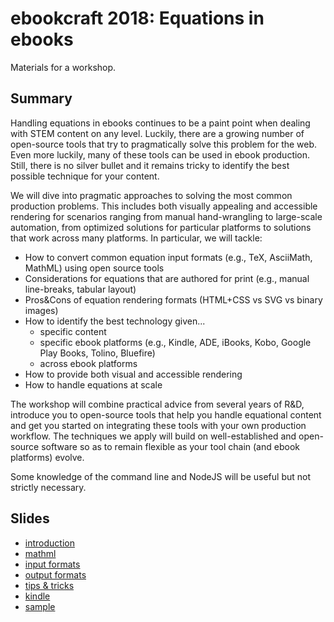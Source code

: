 # ebookcraft 2018: Equations in ebooks

Materials for a workshop.

## Summary

Handling equations in ebooks continues to be a paint point when dealing with STEM content on any level. Luckily, there are a growing number of open-source tools that try to pragmatically solve this problem for the web. Even more luckily, many of these tools can be used in ebook production. Still,  there is no silver bullet and it remains tricky to identify the best possible technique for your content.

We will dive into pragmatic approaches to solving the most common production problems. This includes both visually appealing and accessible rendering for scenarios ranging from manual hand-wrangling to large-scale automation, from optimized solutions for particular platforms to solutions that work across many platforms. In particular, we will tackle:

* How to convert common equation input formats (e.g., TeX, AsciiMath, MathML) using open source tools
* Considerations for equations that are authored for print (e.g., manual line-breaks, tabular layout)
* Pros&Cons of equation rendering formats (HTML+CSS vs SVG vs binary images)
* How to identify the best technology given...
  * specific content
  * specific ebook platforms (e.g., Kindle, ADE, iBooks, Kobo, Google Play Books, Tolino, Bluefire)
  * across ebook platforms
* How to provide both visual and accessible rendering
* How to handle equations at scale

The workshop will combine practical advice from several years of R&D, introduce you to open-source tools that help you handle equational content and get you started on integrating these tools with your own production workflow. The techniques we apply will build on well-established and open-source software so as to remain flexible as your tool chain (and ebook platforms) evolve.

Some knowledge of the command line and NodeJS will be useful but not strictly necessary.

## Slides

* [introduction](./00-intro/build/)
* [mathml](./01-mathml/build/)
* [input formats](./02-input/build/)
* [output formats](./03-output/build/)
* [tips & tricks](./04-trips/build/)
* [kindle](./05-kindle/build/)
* [sample](./06-sample/build/)

